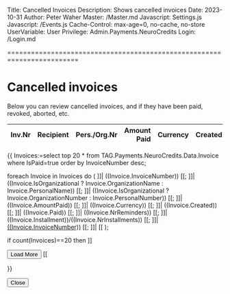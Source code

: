 ﻿Title: Cancelled Invoices
Description: Shows cancelled invoices
Date: 2023-10-31
Author: Peter Waher
Master: /Master.md
Javascript: Settings.js
Javascript: /Events.js
Cache-Control: max-age=0, no-cache, no-store
UserVariable: User
Privilege: Admin.Payments.NeuroCredits
Login: /Login.md

========================================================================

Cancelled invoices
=====================

Below you can review cancelled invoices, and if they have been paid, revoked, aborted, etc.

| Inv.Nr | Recipient | Pers./Org.Nr | Amount Paid | Currency | Created | Paid | \#Reminders | Installment | Details |
|-------:|:----------|:------------:|------------:|:---------|:-------:|:----:|------------:|:-----------:|--------:|
{{
Invoices:=select 
	top 20 * 
from 
	TAG.Payments.NeuroCredits.Data.Invoice 
where 
	IsPaid=true 
order by 
	InvoiceNumber desc;

foreach Invoice in Invoices do
(
	]]| ((Invoice.InvoiceNumber)) [[;
	]]| ((Invoice.IsOrganizational ? Invoice.OrganizationName : Invoice.PersonalName)) [[;
	]]| ((Invoice.IsOrganizational ? Invoice.OrganizationNumber : Invoice.PersonalNumber)) [[;
	]]| ((Invoice.AmountPaid)) [[;
	]]| ((Invoice.Currency)) [[;
	]]| ((Invoice.Created)) [[;
	]]| ((Invoice.Paid)) [[;
	]]| ((Invoice.NrReminders)) [[;
	]]| ((Invoice.Installment))/((Invoice.NrInstallments)) [[;
	]]| <a href="Invoice.md?Nr=((Invoice.InvoiceNumber))" target="_blank">((Invoice.InvoiceNumber))</a> [[;
	]]|
[[
);

if count(Invoices)==20 then ]]

<button id="LoadMoreButton" class='posButton' type="button" onclick='LoadMore(this,20,20,"Cancelled")'>Load More</button>
[[

}}

<button type="button" class="negButton" onclick="Close()">Close</button>
